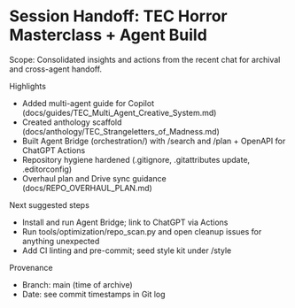 # Session Handoff: TEC Horror Masterclass + Agent Build

Scope: Consolidated insights and actions from the recent chat for archival and cross-agent handoff.

Highlights

- Added multi-agent guide for Copilot (docs/guides/TEC_Multi_Agent_Creative_System.md)
- Created anthology scaffold (docs/anthology/TEC_Strangeletters_of_Madness.md)
- Built Agent Bridge (orchestration/) with /search and /plan + OpenAPI for ChatGPT Actions
- Repository hygiene hardened (.gitignore, .gitattributes update, .editorconfig)
- Overhaul plan and Drive sync guidance (docs/REPO_OVERHAUL_PLAN.md)

Next suggested steps

- Install and run Agent Bridge; link to ChatGPT via Actions
- Run tools/optimization/repo_scan.py and open cleanup issues for anything unexpected
- Add CI linting and pre-commit; seed style kit under /style

Provenance

- Branch: main (time of archive)
- Date: see commit timestamps in Git log
